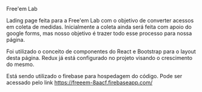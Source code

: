 Free'em Lab 

Lading page feita para a Free'em Lab com o objetivo de converter acessos em coleta de medidas. 
Inicialmente a coleta ainda será feita com apoio do google forms, mas nosso objetivo é trazer todo esse processo para nossa página. 

Foi utilizado o conceito de componentes do React e Bootstrap para o layout desta página.
Redux já está configurado no projeto visando o crescimento do mesmo. 

Está sendo utilizado o firebase para hospedagem do código. 
Pode ser acessado pelo link https://freeem-8aacf.firebaseapp.com/

